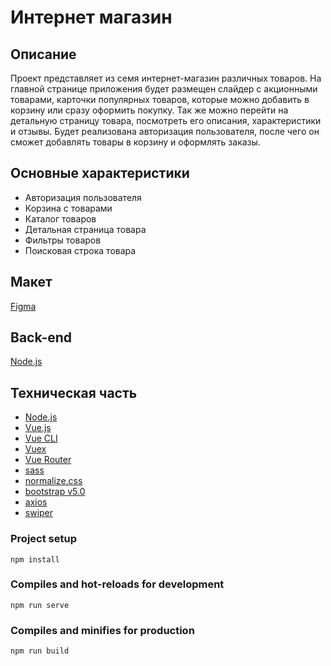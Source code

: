 # Интернет магазин
## Описание
Проект представляет из семя интернет-магазин различных товаров. На главной странице приложения будет размещен слайдер с акционными товарами, карточки популярных товаров, которые можно добавить в корзину или сразу оформить покупку. Так же можно перейти на детальную страницу товара, посмотреть его описания, характеристики и отзывы. Будет реализована авторизация пользователя, после чего он сможет добавлять товары в корзину и оформлять заказы.

## Основные характеристики

- Авторизация пользователя
- Корзина с товарами 
- Каталог товаров
- Детальная страница товара
- Фильтры товаров
- Поисковая строка товара

## Макет

[Figma](https://www.figma.com/file/xrX1HnqbZXxlUXTUfqKwVb/Vue-SPA-course?node-id=0%3A1)

## Back-end

[Node.js](https://github.com/AndreuKuranov/online_store_server)

## Техническая часть

- [Node.js](https://nodejs.org/ru/)
- [Vue.js](https://v3.ru.vuejs.org/)
- [Vue CLI](https://cli.vuejs.org/ru/)
- [Vuex](https://vuex.vuejs.org/)
- [Vue Router](https://router.vuejs.org/)
- [sass](https://sass-lang.com/)
- [normalize.css](https://necolas.github.io/normalize.css/)
- [bootstrap v5.0](https://getbootstrap.com/)
- [axios](https://github.com/axios/axios)
- [swiper](https://swiperjs.com/)

### Project setup
```
npm install
```

### Compiles and hot-reloads for development
```
npm run serve
```

### Compiles and minifies for production
```
npm run build
```